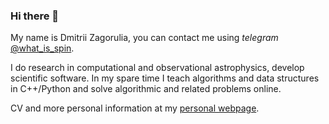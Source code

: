 ### Hi there 👋
My name is Dmitrii Zagorulia, you can contact me using _telegram_ [@what_is_spin](https://t.me/what_is_spin).

I do research in computational and observational astrophysics, develop scientific software. In my spare time I teach algorithms and data structures in C++/Python and solve algorithmic and related problems online.

CV and more personal information at my [personal webpage](https://dimicorn.github.io).
